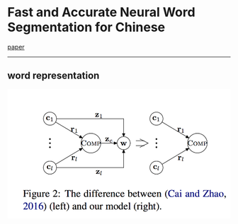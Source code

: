 # Fast and Accurate Neural Word Segmentation for Chinese

[paper](https://arxiv.org/pdf/1704.07047v1.pdf)

---

## word representation

![word emb](./word_emb.png)

